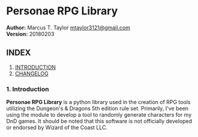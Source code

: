 # Personae RPG Library

**Author:** Marcus T. Taylor <mtaylor3121@gmail.com>\
**Version:** 20180203


## INDEX

1. [INTRODUCTION](#introduction)
2. [CHANGELOG](CHANGELOG.md)


### 1. Introduction

**Personae RPG Library** is a python library used in the creation of RPG tools utilizing the Dungeon's & Dragons 5th edition rule set. Primarily, I've been using the module to develop a tool to randomly generate characters for my DnD games. It should be noted that this software is not officially developed or endorsed by Wizard of the Coast LLC.

